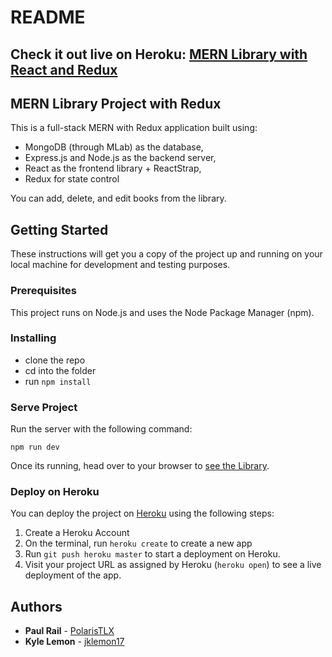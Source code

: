 # README

## Check it out live on Heroku: [MERN Library with React and Redux](https://mern-with-redux-shoppinglist.herokuapp.com/)

## MERN Library Project with Redux

This is a full-stack MERN with Redux application built using:
* MongoDB (through MLab) as the database,
* Express.js and Node.js as the backend server,
* React as the frontend library + ReactStrap,
* Redux for state control

You can add, delete, and edit books from the library.

## Getting Started

These instructions will get you a copy of the project up and running on your local machine for development and testing purposes.

### Prerequisites

This project runs on Node.js and uses the Node Package Manager (npm).

### Installing

* clone the repo
* cd into the folder
* run `npm install`

### Serve Project

Run the server with the following command:

```
npm run dev
```

Once its running, head over to your browser to [see the Library](http://localhost:3000/).

### Deploy on Heroku

You can deploy the project on [Heroku](https://www.heroku.com/) using the following steps:

1. Create a Heroku Account
2. On the terminal, run `heroku create` to create a new app
3. Run `git push heroku master` to start a deployment on Heroku.
4. Visit your project URL as assigned by Heroku (`heroku open`) to see a live deployment of the app.


## Authors

* **Paul Rail** - [PolarisTLX](https://github.com/PolarisTLX)
* **Kyle Lemon** - [jklemon17](https://github.com/jklemon17)
